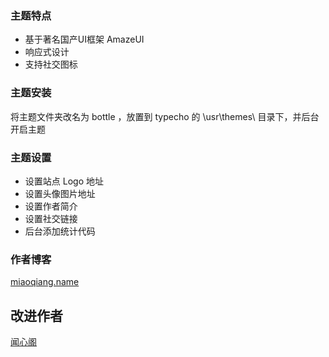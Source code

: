 ### 主题特点

- 基于著名国产UI框架 AmazeUI
- 响应式设计
- 支持社交图标

### 主题安装

将主题文件夹改名为 bottle ，放置到 typecho 的 \usr\themes\ 目录下，并后台开启主题

### 主题设置

- 设置站点 Logo 地址
- 设置头像图片地址
- 设置作者简介
- 设置社交链接
- 后台添加统计代码
 
### 作者博客

[miaoqiang.name](https://miaoqiang.name/archives/typecho-theme-meizi.html)

## 改进作者

[闻心阁](https://yqc.im)





